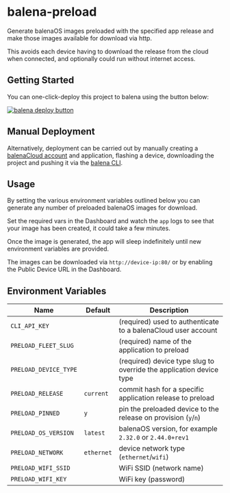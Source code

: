 # balena-preload

Generate balenaOS images preloaded with the specified app release and
make those images available for download via http.

This avoids each device having to download the release from the cloud
when connected, and optionally could run without internet access.

## Getting Started

You can one-click-deploy this project to balena using the button below:

[![balena deploy button](https://www.balena.io/deploy.svg)](https://dashboard.balena-cloud.com/deploy?repoUrl=https://github.com/balena-io-playground/balena-preload)

## Manual Deployment

Alternatively, deployment can be carried out by manually creating a [balenaCloud account](https://dashboard.balena-cloud.com) and application,
flashing a device, downloading the project and pushing it via the [balena CLI](https://github.com/balena-io/balena-cli).

## Usage

By setting the various environment variables outlined below you can
generate any number of preloaded balenaOS images for download.

Set the required vars in the Dashboard and watch the `app` logs to
see that your image has been created, it could take a few minutes.

Once the image is generated, the app will sleep indefinitely until new
environment variables are provided.

The images can be downloaded via `http://device-ip:80/` or by enabling
the Public Device URL in the Dashboard.

## Environment Variables

| Name                  | Default    | Description                                                         |
| --------------------- | ---------- | ------------------------------------------------------------------- |
| `CLI_API_KEY`         |            | (required) used to authenticate to a balenaCloud user account       |
| `PRELOAD_FLEET_SLUG`  |            | (required) name of the application to preload                       |
| `PRELOAD_DEVICE_TYPE` |            | (required) device type slug to override the application device type |
| `PRELOAD_RELEASE`     | `current`  | commit hash for a specific application release to preload           |
| `PRELOAD_PINNED`      | `y`        | pin the preloaded device to the release on provision (`y`/`n`)      |
| `PRELOAD_OS_VERSION`  | `latest`   | balenaOS version, for example `2.32.0` or `2.44.0+rev1`             |
| `PRELOAD_NETWORK`     | `ethernet` | device network type (`ethernet`/`wifi`)                             |
| `PRELOAD_WIFI_SSID`   |            | WiFi SSID (network name)                                            |
| `PRELOAD_WIFI_KEY`    |            | WiFi key (password)                                                 |
